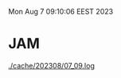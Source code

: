 Mon Aug  7 09:10:06 EEST 2023
# JAM
<a href='./cache/202308/07_09.log'>./cache/202308/07_09.log</a>
